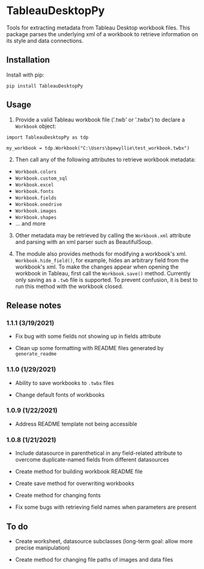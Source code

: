 # TableauDesktopPy
 Tools for extracting metadata from Tableau Desktop workbook files. This package parses the underlying xml of a workbook to retrieve information on its style and data connections.

 ## Installation

 Install with pip:

 ```pip install TableauDesktopPy```

 ## Usage

 1. Provide a valid Tableau workbook file ('.twb' or '.twbx') to declare a `Workbook` object:

 ```
import TableauDesktopPy as tdp

my_workbook = tdp.Workbook("C:\Users\bpewyllie\test_workbook.twbx")
 ```

 2. Then call any of the following attributes to retrieve workbook metadata:

 * `Workbook.colors`
 * `Workbook.custom_sql`
 * `Workbook.excel`
 * `Workbook.fonts`
 * `Workbook.fields`
 * `Workbook.onedrive`
 * `Workbook.images`
 * `Workbook.shapes`
 * ... and more

 3. Other metadata may be retrieved by calling the `Workbook.xml` attribute and parsing with an xml parser such as BeautifulSoup.

 4. The module also provides methods for modifying a workbook's xml. `Workbook.hide_field()`, for example, hides an arbitrary field from the workbook's xml. To make the changes appear when opening the workbook in Tableau, first call the `Workbook.save()` method. Currently only saving as a `.twb` file is supported. To prevent confusion, it is best to run this method with the workbook closed.


## Release notes

### 1.1.1 (3/19/2021)

* Fix bug with some fields not showing up in fields attribute

* Clean up some formatting with README files generated by `generate_readme`

### 1.1.0 (1/29/2021)

* Ability to save workbooks to `.twbx` files

* Change default fonts of workbooks

### 1.0.9 (1/22/2021)

* Address README template not being accessible

### 1.0.8 (1/21/2021)

* Include datasource in parenthetical in any field-related attribute to overcome duplicate-named fields from different datasources

* Create method for building workbook README file

* Create save method for overwriting workbooks

* Create method for changing fonts

* Fix some bugs with retrieving field names when parameters are present

## To do

* Create worksheet, datasource subclasses (long-term goal: allow more precise manipulation)

* Create method for changing file paths of images and data files